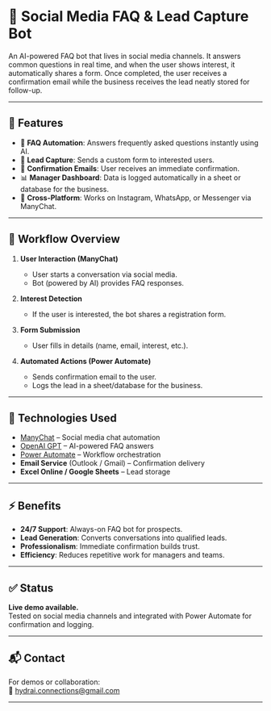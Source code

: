 # 🤖 Social Media FAQ & Lead Capture Bot

An AI-powered FAQ bot that lives in social media channels. It answers common questions in real time, and when the user shows interest, it automatically shares a form. Once completed, the user receives a confirmation email while the business receives the lead neatly stored for follow-up.

---

## 🚀 Features

- 💬 **FAQ Automation**: Answers frequently asked questions instantly using AI.  
- 📑 **Lead Capture**: Sends a custom form to interested users.  
- 📧 **Confirmation Emails**: User receives an immediate confirmation.  
- 📊 **Manager Dashboard**: Data is logged automatically in a sheet or database for the business.  
- 🔗 **Cross-Platform**: Works on Instagram, WhatsApp, or Messenger via ManyChat.

---

## 🧩 Workflow Overview

1. **User Interaction (ManyChat)**  
   - User starts a conversation via social media.  
   - Bot (powered by AI) provides FAQ responses.  

2. **Interest Detection**  
   - If the user is interested, the bot shares a registration form.  

3. **Form Submission**  
   - User fills in details (name, email, interest, etc.).  

4. **Automated Actions (Power Automate)**  
   - Sends confirmation email to the user.  
   - Logs the lead in a sheet/database for the business.  

---

## 🔧 Technologies Used

- [ManyChat](https://manychat.com/) – Social media chat automation  
- [OpenAI GPT](https://platform.openai.com/) – AI-powered FAQ answers  
- [Power Automate](https://powerautomate.microsoft.com/) – Workflow orchestration  
- **Email Service** (Outlook / Gmail) – Confirmation delivery  
- **Excel Online / Google Sheets** – Lead storage  

---

## ⚡ Benefits

- **24/7 Support**: Always-on FAQ bot for prospects.  
- **Lead Generation**: Converts conversations into qualified leads.  
- **Professionalism**: Immediate confirmation builds trust.  
- **Efficiency**: Reduces repetitive work for managers and teams.  

---

## ✅ Status

**Live demo available.**  
Tested on social media channels and integrated with Power Automate for confirmation and logging.

---

## 📬 Contact

For demos or collaboration:  
📧 [hydrai.connections@gmail.com](mailto:hydrai.connections@gmail.com)

---
